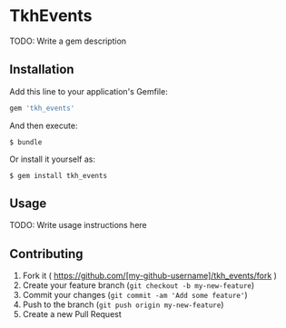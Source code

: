# TkhEvents

TODO: Write a gem description

## Installation

Add this line to your application's Gemfile:

```ruby
gem 'tkh_events'
```

And then execute:

    $ bundle

Or install it yourself as:

    $ gem install tkh_events

## Usage

TODO: Write usage instructions here

## Contributing

1. Fork it ( https://github.com/[my-github-username]/tkh_events/fork )
2. Create your feature branch (`git checkout -b my-new-feature`)
3. Commit your changes (`git commit -am 'Add some feature'`)
4. Push to the branch (`git push origin my-new-feature`)
5. Create a new Pull Request
